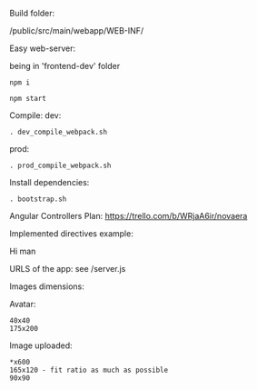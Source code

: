 Build folder:

/public/src/main/webapp/WEB-INF/



Easy web-server:

being in 'frontend-dev' folder
```
npm i
```

```
npm start
```


Compile:
dev:
```
. dev_compile_webpack.sh
```

prod:
```
. prod_compile_webpack.sh
```


Install dependencies:
```
. bootstrap.sh
```

Angular Controllers Plan:
https://trello.com/b/WRjaA6ir/novaera


Implemented directives example:

<nice-button class="btn-blue" ng-click="">Hi man</nice-button>

<text ng-model="main.hello" label="name" color="blue"></text>
<text ng-model="main.hello" label="name" color="blue"></text>
<text ng-model="main.hello" type="password" label="name" color="blue"></text>

<checkbox ng-model="main.boolean"></checkbox>



URLS of the app:
see /server.js

Images dimensions:

Avatar:
```
40x40
175x200
```

Image uploaded:
```
*x600
165x120 - fit ratio as much as possible
90x90
```
